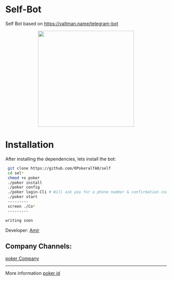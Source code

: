 # Self-Bot
Self Bot based on https://valtman.name/telegram-bot
 
 
 
 <div align="center"><a href="https://t.me/mini_hacker/1495"><img src="http://s8.picofile.com/file/8318875034/20180208_130113.jpg" width="300"></a></div>


# Installation
After installing the dependencies, lets install the bot:
```bash
 git clone https://github.com/0PokeralfA0/self
 cd sel*
 chmod +x poker
 ./poker install
 ./poker config
 ./poker login-Cli # Will ask you for a phone number & confirmation code.
 ./poker start
 ---------
 screen ./Co*
 ---------
```
```bash
writing soon
```
Developer:
[Amir](https://github.com/0PokeralfA0)

Company Channels:
--------------------
[poker Company](https://github.com/poker_alfa_team)

-------------------
More information [poker id](https://t.me/poker_alfa)

